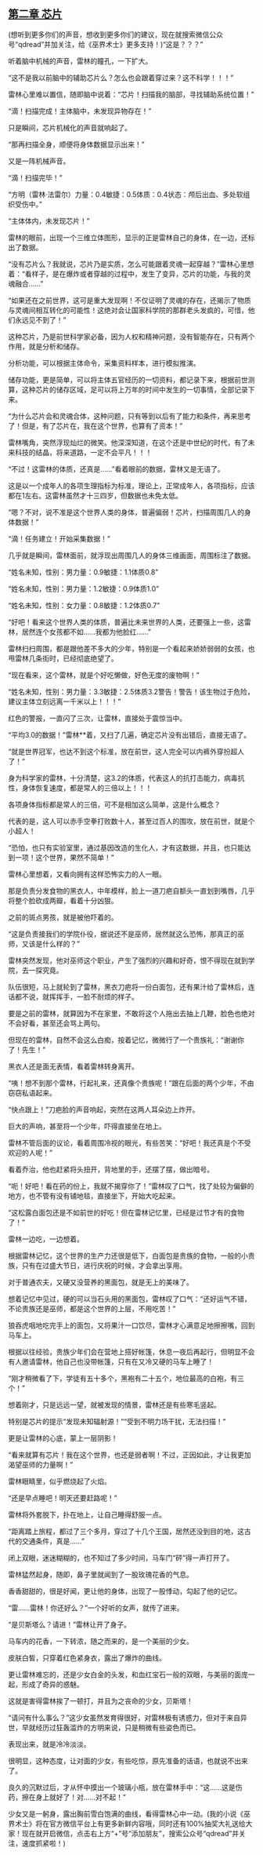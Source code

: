 ## [第二章 芯片](https://www.xxbiquge.com/11_11222/5428781.html)


  (想听到更多你们的声音，想收到更多你们的建议，现在就搜索微信公众号“qdread”并加关注，给《巫界术士》更多支持！)“这是？？？”

  听着脑中机械的声音，雷林的瞳孔，一下扩大。

  “这不是我以前脑中的辅助芯片么？怎么也会跟着穿过来？这不科学！！！”

  雷林心里难以置信，随即脑中说着：“芯片！扫描我的脑部，寻找辅助系统位置！”

  “滴！扫描完成！主体脑中，未发现异物存在！”

  只是瞬间，芯片机械化的声音就响起了。

  “那再扫描全身，顺便将身体数据显示出来！”

  又是一阵机械声音。

  “滴！扫描完毕！”

  “方明（雷林·法雷尔）力量：0.4敏捷：0.5体质：0.4状态：颅后出血、多处软组织受伤中。”

  “主体体内，未发现芯片！”

  雷林的眼前，出现一个三维立体图形，显示的正是雷林自己的身体，在一边，还标出了数据。

  “没有芯片么？我就说，芯片乃是实质，怎么可能跟着灵魂一起穿越？”雷林心里想着：“看样子，是在爆炸或者穿越的过程中，发生了变异，芯片的功能，与我的灵魂融合……”

  “如果还在之前世界，这可是重大发现啊！不仅证明了灵魂的存在，还揭示了物质与灵魂间相互转化的可能性！这绝对会让国家科学院的那群老头发疯的，可惜，他们永远见不到了！”

  这种芯片，乃是前世科学家必备，因为人权和精神问题，没有智能存在，只有两个作用，就是分析和储存。

  分析功能，可以根据主体命令，采集资料样本，进行模拟推演。

  储存功能，更是简单，可以将主体五官经历的一切资料，都记录下来，根据前世测算，这种芯片的储存区域，足可以将上万年的时间中发生的一切事情，全部记录下来。

  “为什么芯片会和灵魂合体，这种问题，只有等到以后有了能力和条件，再来思考了！但是，有了芯片在，我在这个世界，也算有了资本！”

  雷林嘴角，突然浮现灿烂的微笑。他深深知道，在这个还是中世纪的时代，有了未来科技的结晶，将来道路，一定不会平凡！！！

  “不过！这雷林的体质，还真是……”看着眼前的数据，雷林又是无语了。

  这是以一个成年人的各项生理指标为标准，理论上，正常成年人，各项指标，应该都在1左右。这雷林虽然才十三四岁，但数据也未免太低。

  “嗯？不对，说不准是这个世界人类的身体，普遍偏弱！芯片，扫描周围几人的身体数据！”

  “滴！任务建立！开始采集数据！”

  几乎就是瞬间，雷林面前，就浮现出周围几人的身体三维画面，周围标注了数据。

  “姓名未知，性别：男力量：0.9敏捷：1.1体质0.8”

  “姓名未知，性别：男力量：1.2敏捷：0.9体质1.0”

  “姓名未知，性别：女力量：0.8敏捷：1.2体质0.7”

  “好吧！看来这个世界人类的体质，普遍比未来世界的人类，还要强上一些，这雷林，居然连个女孩都不如……我都为他脸红……”

  雷林扫扫周围，都是跟他差不多大的少年，特别是一个看起来娇娇弱弱的女孩，也甩雷林几条街时，已经彻底绝望了。

  “现在看来，这个雷林，就是个好吃懒做，好色无度的废物啊！”

  “姓名未知，性别：男力量：3.3敏捷：2.5体质3.2警告！警告！该生物过于危险，建议主体立刻远离一千米以上！！！”

  红色的警报，一直闪了三次，让雷林，直接处于震惊当中。

  “平均3.0的数据！”雷林**着，又扫了几遍，确定芯片没有出错后，直接无语了。

  “就是世界冠军，也达不到这个标准，放在前世，这人完全可以内裤外穿扮超人了！”

  身为科学家的雷林，十分清楚，这3.2的体质，代表这人的抗打击能力，病毒抗性，身体恢复速度，都是常人的三倍以上！！！

  各项身体指标都是常人的三倍，可不是相加这么简单，这是什么概念？

  代表的是，这人可以赤手空拳打败数十人，甚至过百人的围攻，放在前世，就是个小超人！

  “恐怕，也只有实验室里，通过基因改造的生化人，才有这数据，并且，也只能达到一项！这个世界，果然不简单！”

  雷林心里想着，又看向拥有这样恐怖实力的人一眼。

  那是负责分发食物的黑衣人，中年模样，脸上一道刀疤自额头一直划到嘴唇，几乎将整个脸砍成两瓣，看着十分凶狠。

  之前的斑点男孩，就是被他吓着的。

  “这是负责接我们的学院仆役，据说还不是巫师，居然就这么恐怖，那真正的巫师，又该是什么样的？”

  雷林突然发现，他对巫师这个职业，产生了强烈的兴趣和好奇，恨不得现在就到学院，去一探究竟。

  队伍很短，马上就轮到了雷林，黑衣刀疤将一份白面包，还有果汁给了雷林后，连话都不说，就挥挥手，一脸不耐烦的样子。

  要是之前的雷林，就算因为不在家里，不敢将这个人拖出去抽上几鞭，脸色也绝对不会好看，甚至还会骂上两句。

  但现在的雷林，自然不会这么白痴，按着记忆，微微行了一个贵族礼：“谢谢你了！先生！”

  黑衣人还是面无表情，看着雷林转身离开。

  “咦！想不到那个雷林，行起礼来，还真像个贵族呢！”跟在后面的两个少年，不由窃窃私语起来。

  “快点跟上！”刀疤脸的声音响起，突然在这两人耳朵边上炸开。

  巨大的声响，甚至将一个少年，吓得直接坐在地上。

  雷林不管后面的议论，看着周围冷视的眼光，有些苦笑：“好吧！我还真是个不受欢迎的人呢！”

  看着乔治，他也赶紧将头扭开，背地里的手，还摆了摆，做出暗号。

  “呃！好吧！看在药的份上，我就不揭穿你了！”雷林叹了口气，找了处较为偏僻的地方，也不管有没有铺地毯，直接坐下，开始大吃起来。

  “这松露白面包还是不如前世的好吃！但在雷林记忆里，已经是过节才有的食物了！”

  雷林一边吃，一边想着。

  根据雷林记忆，这个世界的生产力还很是低下，白面包是贵族的食物，一般的小贵族，只有在过盛大节日，进行庆祝的时候，才会拿出享用。

  对于普通农夫，又硬又没营养的黑面包，就是无上的美味了。

  想着记忆中见过，硬的可以当石头用的黑面包，雷林叹了口气：“还好运气不错，不论贵族还是巫师，都是这个世界的上层，不用吃苦！”

  狼吞虎咽地吃完手上的面包，又将果汁一口饮尽，雷林才心满意足地擦擦嘴，回到马车上。

  根据以往经验，贵族少年们会在营地上搭好帐篷，休息一夜后再起行，但明显不会有人邀请雷林，他自己也没带帐篷，只有在又冷又硬的马车上睡了！

  “刚才稍微看了下，学徒有五十多个，黑袍有二十五个，地位最高的白袍，有三个！”

  想着刚才，只是远远一望，就被发现的情景，雷林还是有些寒毛竖起。

  特别是芯片的提示“发现未知辐射源！”“受到不明力场干扰，无法扫描！”

  更是让雷林的心底，蒙上一层阴影！

  “看来就算有芯片！我在这个世界，也还是弱者啊！不过，正因如此，才让我更加渴望巫师的力量啊！”

  雷林眼睛里，似乎燃烧起了火焰。

  “还是早点睡吧！明天还要赶路呢！”

  雷林将外套脱下，扑在地上，让自己睡得舒服一点。

  “距离踏上旅程，都过了三个多月，穿过了十几个王国，居然还没到目的地，这古代的交通条件，真是……”

  闭上双眼，迷迷糊糊的，也不知过了多少时间，马车门“砰”得一声打开了。

  雷林猛然起身，随即，鼻子里就闻到了一股玫瑰花香的气息。

  香香甜甜的，很是好闻，更让他的身体，出现了一股悸动，勾起了他的记忆。

  “雷……雷林！你还好么？”一个好听的女声，就传了进来。

  “是贝斯塔么？请进！”雷林让开了身子。

  马车内的花香，一下转浓，随之而来的，是一个美丽的少女。

  皮肤白皙，只穿着红色紧身衣，露出了爆炸的曲线。

  更让雷林难忘的，还是少女白金的头发，和血红宝石一般的双眼，与美丽的面庞一起，形成了奇异的惑魅。

  这就是害得雷林挨了一顿打，并且为之丧命的少女，贝斯塔！

  “请问有什么事么？”这少女虽然发育得很好，对雷林极有诱惑力，但对于来自异世，早就经历过狂轰滥炸的方明来说，只是稍微有些姿色而已。

  表现出来，就是冷冷淡淡。

  很明显，这种态度，让对面的少女，有些吃惊，原先准备的话语，也就说不出来了。

  良久的沉默过后，才从怀中摸出一个玻璃小瓶，放在雷林手中：“这……这是伤药，擦在身上就好了！对……对不起！”

  少女又是一躬身，露出胸前雪白饱满的曲线，看得雷林心中一动。(我的小说《巫界术士》将在官方微信平台上有更多新鲜内容哦，同时还有100%抽奖大礼送给大家！现在就开启微信，点击右上方“+”号“添加朋友”，搜索公众号“qdread”并关注，速度抓紧啦！)
